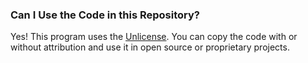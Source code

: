 ### Can I Use the Code in this Repository?

Yes! This program uses the [Unlicense](UNLICENSE). You can copy
the code with or without attribution and use it in open source or proprietary
projects.
